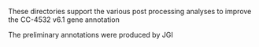 These directories support the various post processing analyses to improve the CC-4532 v6.1 gene annotation

The preliminary annotations were produced by JGI
